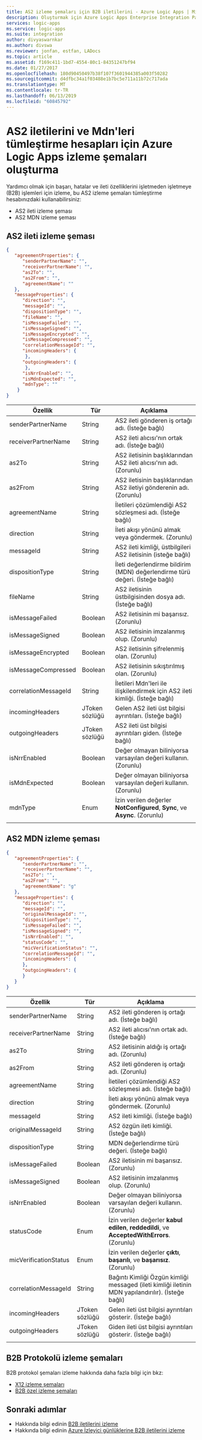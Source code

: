 ```yaml
---
title: AS2 izleme şemaları için B2B iletilerini - Azure Logic Apps | Microsoft Docs
description: Oluşturmak için Azure Logic Apps Enterprise Integration Pack ile tümleştirme hesaplarındaki B2B iletilerini izleme AS2 izleme şemaları
services: logic-apps
ms.service: logic-apps
ms.suite: integration
author: divyaswarnkar
ms.author: divswa
ms.reviewer: jonfan, estfan, LADocs
ms.topic: article
ms.assetid: f169c411-1bd7-4554-80c1-84351247bf94
ms.date: 01/27/2017
ms.openlocfilehash: 180d90450497b38f107f3601944385a003f50282
ms.sourcegitcommit: d4dfbc34a1f03488e1b7bc5e711a11b72c717ada
ms.translationtype: MT
ms.contentlocale: tr-TR
ms.lasthandoff: 06/13/2019
ms.locfileid: "60845792"
---
```

# <a name="create-schemas-for-tracking-as2-messages-and-mdns-in-integration-accounts-for-azure-logic-apps"></a>AS2 iletilerini ve Mdn'leri tümleştirme hesapları için Azure Logic Apps izleme şemaları oluşturma

Yardımcı olmak için başarı, hatalar ve ileti özelliklerini işletmeden işletmeye (B2B) işlemleri için izleme, bu AS2 izleme şemaları tümleştirme hesabınızdaki kullanabilirsiniz:

* AS2 ileti izleme şeması
* AS2 MDN izleme şeması

## <a name="as2-message-tracking-schema"></a>AS2 ileti izleme şeması

```json
{
   "agreementProperties": {  
      "senderPartnerName": "",  
      "receiverPartnerName": "",  
      "as2To": "",  
      "as2From": "",  
      "agreementName": ""  
   },  
   "messageProperties": {
      "direction": "",
      "messageId": "",
      "dispositionType": "",
      "fileName": "",
      "isMessageFailed": "",
      "isMessageSigned": "",
      "isMessageEncrypted": "",
      "isMessageCompressed": "",
      "correlationMessageId": "",
      "incomingHeaders": {
       },
      "outgoingHeaders": {
       },
      "isNrrEnabled": "",
      "isMdnExpected": "",
      "mdnType": ""
    }
}
```

| Özellik | Tür | Açıklama |
| --- | --- | --- |
| senderPartnerName | String | AS2 ileti gönderen iş ortağı adı. (İsteğe bağlı) |
| receiverPartnerName | String | AS2 ileti alıcısı'nın ortak adı. (İsteğe bağlı) |
| as2To | String | AS2 iletisinin başlıklarından AS2 ileti alıcısı'nın adı. (Zorunlu) |
| as2From | String | AS2 iletisinin başlıklarından AS2 iletiyi gönderenin adı. (Zorunlu) |
| agreementName | String | İletileri çözümlendiği AS2 sözleşmesi adı. (İsteğe bağlı) |
| direction | String | İleti akışı yönünü almak veya göndermek. (Zorunlu) |
| messageId | String | AS2 ileti kimliği, üstbilgileri AS2 iletisinin (isteğe bağlı) |
| dispositionType |String | İleti değerlendirme bildirim (MDN) değerlendirme türü değeri. (İsteğe bağlı) |
| fileName | String | AS2 iletisinin üstbilgisinden dosya adı. (İsteğe bağlı) |
| isMessageFailed |Boolean | AS2 iletisinin mi başarısız. (Zorunlu) |
| isMessageSigned | Boolean | AS2 iletisinin imzalanmış olup. (Zorunlu) |
| isMessageEncrypted | Boolean | AS2 iletisinin şifrelenmiş olan. (Zorunlu) |
| isMessageCompressed |Boolean | AS2 iletisinin sıkıştırılmış olan. (Zorunlu) |
| correlationMessageId | String | İletileri Mdn'leri ile ilişkilendirmek için AS2 ileti kimliği. (İsteğe bağlı) |
| incomingHeaders |JToken sözlüğü | Gelen AS2 ileti üst bilgisi ayrıntıları. (İsteğe bağlı) |
| outgoingHeaders |JToken sözlüğü | AS2 ileti üst bilgisi ayrıntıları giden. (İsteğe bağlı) |
| isNrrEnabled | Boolean | Değer olmayan biliniyorsa varsayılan değeri kullanın. (Zorunlu) |
| isMdnExpected | Boolean | Değer olmayan biliniyorsa varsayılan değeri kullanın. (Zorunlu) |
| mdnType | Enum | İzin verilen değerler **NotConfigured**, **Sync**, ve **Async**. (Zorunlu) |
||||

## <a name="as2-mdn-tracking-schema"></a>AS2 MDN izleme şeması

```json
{
   "agreementProperties": {
      "senderPartnerName": "",
      "receiverPartnerName": "",
      "as2To": "",
      "as2From": "",
      "agreementName": "g"
   },
   "messageProperties": {
      "direction": "",
      "messageId": "",
      "originalMessageId": "",
      "dispositionType": "",
      "isMessageFailed": "",
      "isMessageSigned": "",
      "isNrrEnabled": "",
      "statusCode": "",
      "micVerificationStatus": "",
      "correlationMessageId": "",
      "incomingHeaders": {
      },
      "outgoingHeaders": {
      }
   }
}
```

| Özellik | Tür | Açıklama |
| --- | --- | --- |
| senderPartnerName | String | AS2 ileti gönderen iş ortağı adı. (İsteğe bağlı) |
| receiverPartnerName | String | AS2 ileti alıcısı'nın ortak adı. (İsteğe bağlı) |
| as2To | String | AS2 iletisinin aldığı iş ortağı adı. (Zorunlu) |
| as2From | String | AS2 ileti gönderen iş ortağı adı. (Zorunlu) |
| agreementName | String | İletileri çözümlendiği AS2 sözleşmesi adı. (İsteğe bağlı) |
| direction |String | İleti akışı yönünü almak veya göndermek. (Zorunlu) |
| messageId | String | AS2 ileti kimliği. (İsteğe bağlı) |
| originalMessageId |String | AS2 özgün ileti kimliği. (İsteğe bağlı) |
| dispositionType | String | MDN değerlendirme türü değeri. (İsteğe bağlı) |
| isMessageFailed |Boolean | AS2 iletisinin mi başarısız. (Zorunlu) |
| isMessageSigned |Boolean | AS2 iletisinin imzalanmış olup. (Zorunlu) |
| isNrrEnabled | Boolean | Değer olmayan biliniyorsa varsayılan değeri kullanın. (Zorunlu) |
| statusCode | Enum | İzin verilen değerler **kabul edilen**, **reddedildi**, ve **AcceptedWithErrors**. (Zorunlu) |
| micVerificationStatus | Enum | İzin verilen değerler **çıktı**, **başarılı**, ve **başarısız**. (Zorunlu) |
| correlationMessageId | String | Bağıntı Kimliği Özgün kimliği messaged (ileti kimliği iletinin MDN yapılandırılır). (İsteğe bağlı) |
| incomingHeaders | JToken sözlüğü | Gelen ileti üst bilgisi ayrıntıları gösterir. (İsteğe bağlı) |
| outgoingHeaders |JToken sözlüğü | Giden ileti üst bilgisi ayrıntıları gösterir. (İsteğe bağlı) |
||||

## <a name="b2b-protocol-tracking-schemas"></a>B2B Protokolü izleme şemaları

B2B protokol şemaları izleme hakkında daha fazla bilgi için bkz:

* [X12 izleme şemaları](logic-apps-track-integration-account-x12-tracking-schema.md)
* [B2B özel izleme şemaları](logic-apps-track-integration-account-custom-tracking-schema.md)

## <a name="next-steps"></a>Sonraki adımlar

* Hakkında bilgi edinin [B2B iletilerini izleme](logic-apps-monitor-b2b-message.md)
* Hakkında bilgi edinin [Azure İzleyici günlüklerine B2B iletilerini izleme](../logic-apps/logic-apps-track-b2b-messages-omsportal.md)